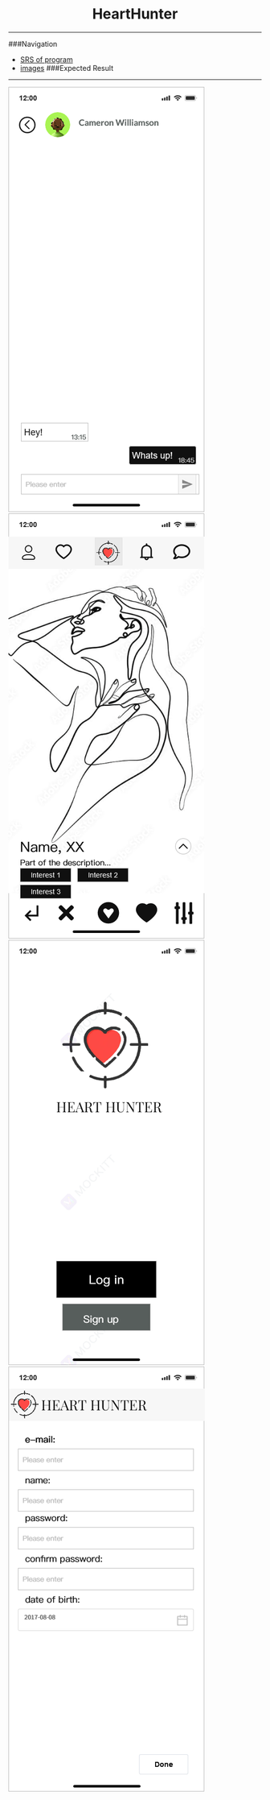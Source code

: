 # <center> HeartHunter </center> 
***
###Navigation 
* [SRS of program](https://github.com/helistam/HeartHunter/blob/main/documentation/SRS.md)
* [images](https://github.com/helistam/HeartHunter/tree/main/images)
###Expected Result
***
![фото](https://github.com/helistam/HeartHunter/blob/main/images/Chat%20page.png)
![фото](https://github.com/helistam/HeartHunter/blob/main/images/Home%20page.png)
![фото](https://github.com/helistam/HeartHunter/blob/main/images/Log%20in.png)
![фото](https://github.com/helistam/HeartHunter/blob/main/images/Sign%20up%201.png)